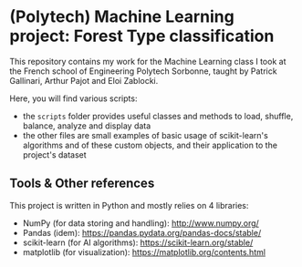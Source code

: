 # (Polytech) Machine Learning project: Forest Type classification
This repository contains my work for the Machine Learning class I took at the French school of Engineering Polytech Sorbonne, taught by Patrick Gallinari, Arthur Pajot and Eloi Zablocki.

Here, you will find various scripts:
- the `scripts` folder provides useful classes and methods to load, shuffle, balance, analyze and display data
- the other files are small examples of basic usage of scikit-learn's algorithms and of these custom objects, and their application to the project's dataset

## Tools & Other references
This project is written in Python and mostly relies on 4 libraries:
- NumPy (for data storing and handling): http://www.numpy.org/
- Pandas (idem): https://pandas.pydata.org/pandas-docs/stable/
- scikit-learn (for AI algorithms): https://scikit-learn.org/stable/
- matplotlib (for visualization): https://matplotlib.org/contents.html
